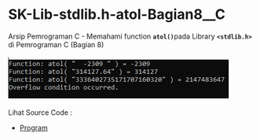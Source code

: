 # SK-Lib-stdlib.h-atol-Bagian8__C
Arsip Pemrograman C - Memahami function <code><b>atol()</b></code>pada Library <code><b>&lt;stdlib.h></b></code> di Pemrograman C (Bagian 8)<br><br>
<img src="https://github.com/RizkyKhapidsyah/SK-Lib-stdlib.h-atol-Bagian8__C/blob/master/SK-Lib-stdlib.h-atol-Bagian8__C/x64/result/001.PNG"><br><br>
Lihat Source Code : <br>
- <a href="https://github.com/RizkyKhapidsyah/SK-Lib-stdlib.h-atol-Bagian8__C/blob/master/SK-Lib-stdlib.h-atol-Bagian8__C/Source.c">Program</a>
